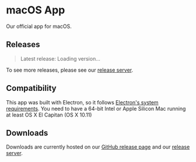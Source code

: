 # macOS App

Our official app for macOS.

## Releases

> Latest release: <span id="release">Loading version...</span>

To see more releases, please see our <a href="https://release.unusann.us/_/app/tuaa-macos/releases" target="_blank">release server</a>.

## Compatibility

This app was built with Electron, so it follows <a href="https://github.com/electron/electron#platform-support" target="_blank">Electron's system requirements</a>. You need to have a 64-bit Intel or Apple Silicon Mac running at least OS X El Capitan (OS X 10.11)

## Downloads

Downloads are currently hosted on our <a href="https://github.com/UnusAnnusArchived/TUAA-App-OSX/releases" target="_blank">GitHub release page</a> and our <a href="https://release.unusann.us/_/app/tuaa-macos/releases" target="_blank">release server</a>.

<script>
  const releaseDiv = document.getElementById("release");
  
  (async() => {
    try {
      const { latestRelease } = await fetch("https://release.unusann.us/api/v1/app/tuaa-macos?fields=latestRelease").then((res) => res.json())
      releaseDiv.innerText = latestVersion
    } catch {
      releaseDiv.innerText = "Failed to fetch latest release!"
    }
  })()
</script>
